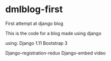 # dmlblog-first
First attempt at django blog

This is the code for a blog made using django

using:
Django 1.11
Bootstrap 3

Django-registration-redux
Django-embed video
